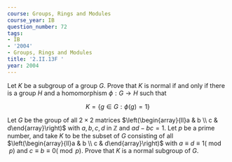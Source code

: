 ```yaml
---
course: Groups, Rings and Modules
course_year: IB
question_number: 72
tags:
- IB
- '2004'
- Groups, Rings and Modules
title: '2.II.13F '
year: 2004
---
```



Let $K$ be a subgroup of a group $G$. Prove that $K$ is normal if and only if there is a group $H$ and a homomorphism $\phi: G \rightarrow H$ such that

$$K=\{g \in G: \phi(g)=1\}$$

Let $G$ be the group of all $2 \times 2$ matrices $\left(\begin{array}{ll}a & b \\ c & d\end{array}\right)$ with $a, b, c, d$ in $\mathbb{Z}$ and $a d-b c=1$. Let $p$ be a prime number, and take $K$ to be the subset of $G$ consisting of all $\left(\begin{array}{ll}a & b \\ c & d\end{array}\right)$ with $a \equiv d \equiv 1(\bmod p)$ and $c \equiv b \equiv 0(\bmod p) .$ Prove that $K$ is a normal subgroup of $G .$
